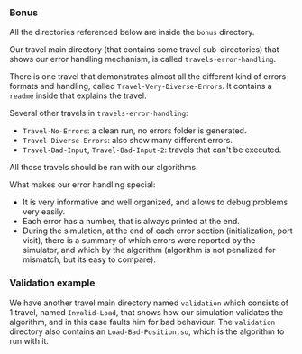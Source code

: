 ### Bonus

All the directories referenced below are inside the `bonus` directory.

Our travel main directory (that contains some travel sub-directories) that shows our error handling mechanism, is called `travels-error-handling`.

There is one travel that demonstrates almost all the different kind of errors formats and handling, called `Travel-Very-Diverse-Errors`. It contains a `readme` inside that explains the travel.

Several other travels in `travels-error-handling`:
- `Travel-No-Errors`: a clean run, no errors folder is generated.
- `Travel-Diverse-Errors`: also show many different errors.
- `Travel-Bad-Input`, `Travel-Bad-Input-2`: travels that can't be executed.

All those travels should be ran with our algorithms.

What makes our error handling special:
- It is very informative and well organized, and allows to debug problems very easily.
- Each error has a number, that is always printed at the end.
- During the simulation, at the end of each error section (initialization, port visit), there is a summary of which errors
  were reported by the simulator, and which by the algorithm (algorithm is not penalized for mismatch, but its easy to compare).

### Validation example

We have another travel main directory named `validation` which consists of 1 travel, named `Invalid-Load`, that shows how our simulation validates the algorithm,
and in this case faults him for bad behaviour.
The `validation` directory also contains an `Load-Bad-Position.so`, which is the algorithm to run with it.
